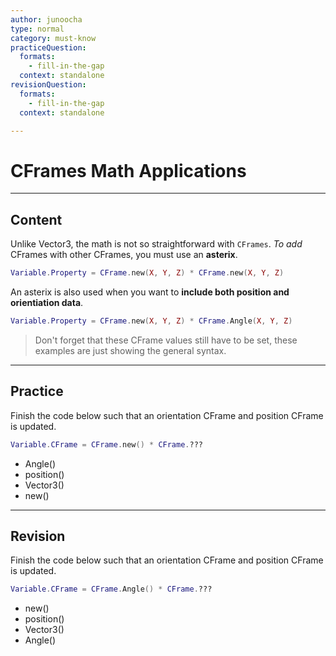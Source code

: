 ```yaml
---
author: junoocha
type: normal
category: must-know
practiceQuestion:
  formats:
    - fill-in-the-gap
  context: standalone
revisionQuestion:
  formats:
    - fill-in-the-gap
  context: standalone

---
```


# CFrames Math Applications
---

## Content

Unlike Vector3, the math is not so straightforward with `CFrames`. *To add* CFrames with other CFrames, you must use an **asterix**. 

```lua
Variable.Property = CFrame.new(X, Y, Z) * CFrame.new(X, Y, Z)
```

An asterix is also used when you want to **include both position and orientiation data**. 

```lua
Variable.Property = CFrame.new(X, Y, Z) * CFrame.Angle(X, Y, Z)
```

> Don't forget that these CFrame values still have to be set, these examples are just showing the general syntax.

---

## Practice

Finish the code below such that an orientation CFrame and position CFrame is updated.

```lua
Variable.CFrame = CFrame.new() * CFrame.???
```

- Angle()
- position()
- Vector3()
- new()

---

## Revision

Finish the code below such that an orientation CFrame and position CFrame is updated.

```lua
Variable.CFrame = CFrame.Angle() * CFrame.???
```

- new()
- position()
- Vector3()
- Angle()